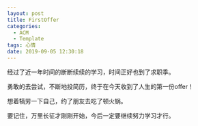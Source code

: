 ```yaml
---
layout: post
title: FirstOffer
categories:
  - ACM
  - Template
tags: 心情
date: 2019-09-05 12:30:18
---
```


经过了近一年时间的断断续续的学习，时间正好也到了求职季。

勇敢的去尝试，不断地投简历，终于在今天收到了人生的第一份offer！

想着犒劳一下自己，约了朋友去吃了顿火锅。

要记住，万里长征才刚刚开始，今后一定要继续努力学习才行。